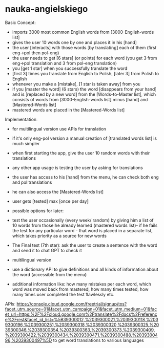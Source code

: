 # nauka-angielskiego


Basic Concept:
- imports 3000 most common English words from [3000-English-words list]
- gives the user 10 words one by one and places it in his [hand]
- the user [interacts] with those words [by translating] each of them (first eng->pol then pol-eng)
- the user needs to get [6 stars] (or points) for each word (you get 3 from eng->pol translation and 3 from pol-eng translation)
- you [get 1 star] when you successfully translate the word
- [first 3] times you translate from English to Polish, [later 3] from Polish to English
- whenever you make a [mistake], [1 star is taken away] from you
- if you [master the word] (6 stars) the word [disappears from your hand] and is [replaced by a new word] from the 
  [Words-to-Master list], which consists of words from [3000-English-words list] minus [hand] and [Mastered-Words list] 
- mastered words are placed in the [Mastered-Words list]

Implementation:
- for multilingual version use APIs for translation 
- if it's only eng-pol version a manual creation of [translated words list] is much simpler 
- when first starting the app, give the user 10 random words with their translations
- any other app usage is testing the user by asking for translations
- the user has access to his [hand] from the menu, he can check both eng and pol translations
- he can also access the [Mastered-Words list]
- user gets [tested] max [once per day]


- possible options for later:
- test the user occasionally (every week/ random) by giving him a list of 10 words from those he already learned 
  (mastered words list)- if he fails the test for any particular word - that word is placed in a separate list, which
  takes priority as a source for new words
- The Final test (7th star): ask the user to create a sentence with the word and send it to chat GPT to check it
- multilingual version
- use a dictionary API to give definitions and all kinds of information about the word (accessible from the menu)
- additional information like: how many mistakes per each word, which word was moved back from mastered, 
  how many times tested, how many times user completed the test flawlessly etc.




APIs:
https://console.cloud.google.com/freetrial/signup/tos?facet_utm_source=01&facet_utm_campaign=01&facet_utm_medium=01&facet_url=https:%2F%2Fcloud.google.com%2Ftranslate%2Fdocs%2Freference%2Frest&facet_id_list=%5B39300012,%2039300021,%2039300118,%2039300196,%2039300251,%2039300318,%2039300320,%2039300325,%2039300346,%2039300354,%2039300363,%2039300373,%2039300409,%2039300422,%2039300434,%2039300471,%2039300488,%2039300496,%2039300497%5D
to get word translations to various languages

